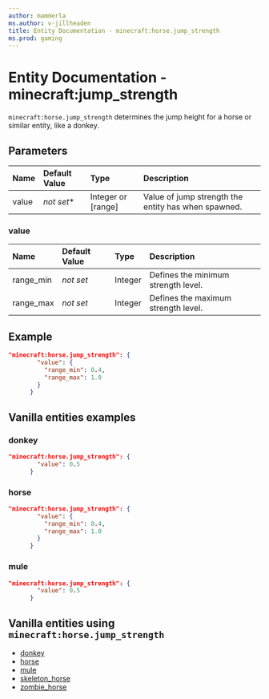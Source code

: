 ```yaml
---
author: mammerla
ms.author: v-jillheaden
title: Entity Documentation - minecraft:horse.jump_strength
ms.prod: gaming
---
```


# Entity Documentation - minecraft:jump_strength

`minecraft:horse.jump_strength` determines the jump height for a horse or similar entity, like a donkey.

## Parameters

| Name| Default Value| Type| Description |
|:-----------|:-----------|:-----------|:-----------|
| value| *not set**| Integer or [range]| Value of jump strength the entity has when spawned. |

### value

| Name| Default Value| Type| Description |
|:-----------|:-----------|:-----------|:-----------|
| range_min| *not set*| Integer| Defines the minimum strength level. |
| range_max| *not set*| Integer| Defines the maximum strength level. |

## Example

```json
"minecraft:horse.jump_strength": {
        "value": {
          "range_min": 0.4,
          "range_max": 1.0
        }
      }
```

## Vanilla entities examples

### donkey

```json
"minecraft:horse.jump_strength": {
        "value": 0.5
      }
```

### horse

```json
"minecraft:horse.jump_strength": {
        "value": {
          "range_min": 0.4,
          "range_max": 1.0
        }
      }
```

### mule

```json
"minecraft:horse.jump_strength": {
        "value": 0.5
      }
```

## Vanilla entities using `minecraft:horse.jump_strength`

- [donkey](../../../../Source/VanillaBehaviorPack_Snippets/entities/donkey.md)
- [horse](../../../../Source/VanillaBehaviorPack_Snippets/entities/horse.md)
- [mule](../../../../Source/VanillaBehaviorPack_Snippets/entities/mule.md)
- [skeleton_horse](../../../../Source/VanillaBehaviorPack_Snippets/entities/skeleton_horse.md)
- [zombie_horse](../../../../Source/VanillaBehaviorPack_Snippets/entities/zombie_horse.md)
